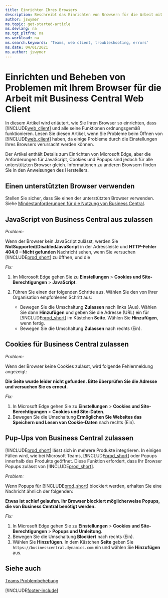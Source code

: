 ```yaml
---
title: Einrichten Ihres Browsers
description: Beschreibt das Einrichten von Browsern für die Arbeit mit Business Central und den darin integrierten Produkten.
author: jswymer
ms.topic: get-started-article
ms.devlang: na
ms.tgt_pltfrm: na
ms.workload: na
ms.search.keywords: 'Teams, web client, troubleshooting, errors'
ms.date: 04/01/2021
ms.author: jswymer
---
```

# <a name="setting-up-and-troubleshooting-your-browser-to-work-with-business-central-web-client" />Einrichten und Beheben von Problemen mit Ihrem Browser für die Arbeit mit Business Central Web Client

In diesem Artikel wird erläutert, wie Sie Ihren Browser so einrichten, dass [!INCLUDE[web_client](includes/web_client.md)] und alle seine Funktionen ordnungsgemäß funktionieren. Lesen Sie diesen Artikel, wenn Sie Probleme beim Öffnen von [!INCLUDE[web_client](includes/web_client.md)] haben, da einige Probleme durch die Einstellungen Ihres Browsers verursacht werden können.

Der Artikel enthält Details zum Einrichten von Microsoft Edge, aber die Anforderungen für JavaScript, Cookies und Popups sind jedoch für alle unterstützten Browser gleich. Informationen zu anderen Browsern finden Sie in den Anweisungen des Herstellers.  

## <a name="use-a-supported-browser" />Einen unterstützten Browser verwenden

Stellen Sie sicher, dass Sie einen der unterstützten Browser verwenden. Siehe [Mindestanforderungen für die Nutzung von Business Central](product-requirements.md#browsers).  

## <a name="allow-javascript-from-business-central" />JavaScript von Business Central aus zulassen

*Problem:*

Wenn der Browser kein JavaScript zulässt, werden Sie **NotSupported/DisabledJavaScript** in der Adressleiste und **HTTP-Fehler 404.0 – Nicht gefunden** Nachricht sehen, wenn Sie versuchen [!INCLUDE[prod_short](includes/prod_short.md)] zu öffnen, und die 

<!-- http://localhost:8080/NotSupported/DisabledJavaScript HTTP Error 404.0 - Not Found
The resource you are looking for has been removed, had its name changed, or is temporarily unavailable. -->

*Fix:*

1. Im Microsoft Edge gehen Sie zu **Einstellungen** > **Cookies und Site-Berechtigungen** > **JavaScript**.
2. Führen Sie einen der folgenden Schritte aus. Wählen Sie den von Ihrer Organisation empfohlenen Schritt aus:

    - Bewegen Sie die Umschaltung **Zulassen** nach links (Aus). Wählen Sie dann **Hinzufügen** und geben Sie die Adresse (URL) ein für [!INCLUDE[prod_short](includes/prod_short.md)] im Kästchen **Seite**. Wählen Sie **Hinzufügen**, wenn fertig.
    - Bewegen Sie die Umschaltung **Zulassen** nach rechts (Ein).

## <a name="allow-cookies-from-business-central" />Cookies für Business Central zulassen

*Problem:*

Wenn der Browser keine Cookies zulässt, wird folgende Fehlermeldung angezeigt:

**Die Seite wurde leider nicht gefunden. Bitte überprüfen Sie die Adresse und versuchen Sie es erneut.** 

*Fix:*

1. In Microsoft Edge gehen Sie zu **Einstellungen** > **Cookies und Site-Berechtigungen** > **Cookies und Site-Daten**.
2. Bewegen Sie die Umschaltung **Ermöglichen Sie Websites das Speichern und Lesen von Cookie-Daten** nach rechts (Ein).  

## <a name="a-namepopupaallow-pop-ups-from-business-central" /><a name="popup"></a>Pup-Ups von Business Central zulassen

[!INCLUDE[prod_short](includes/prod_short.md)] lässt sich in mehrere Produkte integrieren. In einigen Fällen wird, wie bei Microsoft Teams, [!INCLUDE[prod_short](includes/prod_short.md)] oder Popups innerhalb des Produkts geöffnet. Diese Funktion erfordert, dass Ihr Browser Popups zulässt von [!INCLUDE[prod_short](includes/prod_short.md)].

*Problem:*

Wenn Popups für [!INCLUDE[prod_short](includes/prod_short.md)] blockiert werden, erhalten Sie eine Nachricht ähnlich der folgenden:

**Etwas ist schief gelaufen. Ihr Browser blockiert möglicherweise Popups, die von Business Central benötigt werden.**

<!--
Something went wrong
Your browser may be blocking pop-ups needed by Business Central.

Change your browser settings to allow pop-ups or allow this for trusted domains, then try again.
If these settings are managed for your organization, you should contact your administrator for assistance.

Try again
-->
*Fix:*

1. In Microsoft Edge gehen Sie zu **Einstellungen** > **Cookies und Site-Berechtigungen** > **Popups und Umleitung**.
2. Bewegen Sie die Umschaltung **Blockiert** nach rechts (Ein).
3. Wählen Sie **Hinzufügen**. In dem Kästchen **Seite** geben Sie `https://businesscentral.dynamics.com` ein und wählen Sie **Hinzufügen** aus.

## <a name="see-also" />Siehe auch

[Teams Problembehebung](admin-teams-troubleshooting.md)  

[!INCLUDE[footer-include](includes/footer-banner.md)]
